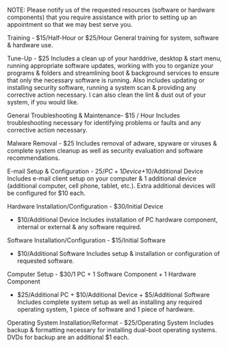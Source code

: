 <html><body><p>NOTE: Please notify us of the requested resources (software or hardware components) that you require assistance with prior to setting up an appointment so that we may best serve you.

Training -
$15/Half-Hour or $25/Hour
General training for system, software &amp; hardware use.

Tune-Up -
$25
Includes a clean up of your harddrive, desktop &amp; start menu, running appropriate software updates, working with you to organize your programs &amp; folders and streamlining boot &amp; background services to ensure that only the necessary software is running. Also includes updating or installing security software, running a system scan &amp; providing any corrective action necessary. I can also clean the lint &amp; dust out of your system, if you would like.

General Troubleshooting &amp; Maintenance-
$15 / Hour
Includes troubleshooting necessary for identifying problems or faults and any corrective action necessary.

Malware Removal -
$25
Includes removal of adware, spyware or viruses &amp; complete system cleanup as well as security evaluation and software recommendations.

E-mail Setup &amp; Configuration -
$25/PC + 1 Device
+$10/Additional Device
Includes e-mail client setup on your computer &amp; 1 additional device (additional computer, cell phone, tablet, etc.). Extra additional devices will be configured for $10 each.

Hardware Installation/Configuration -
$30/Initial Device
+ $10/Additional Device
Includes installation of PC hardware component, internal or external &amp; any software required.

Software Installation/Configuration -
$15/Initial Software
+ $10/Additional Software
Includes setup &amp; installation or configuration of requested software.

Computer Setup -
$30/1 PC + 1 Software Component + 1 Hardware Component
+ $25/Additional PC + $10/Additional Device + $5/Additional Software
Includes complete system setup as well as installing any required operating system, 1 piece of software and 1 piece of hardware.

Operating System Installation/Reformat -
$25/Operating System
Includes backup &amp; formatting necessary for installing dual-boot operating systems. DVDs for backup are an additional $1 each.</p></body></html>